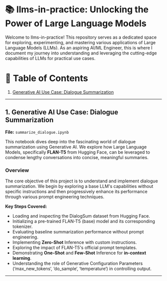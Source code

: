 # 📚 llms-in-practice: Unlocking the Power of Large Language Models
Welcome to llms-in-practice! This repository serves as a dedicated space for exploring, experimenting, and mastering various applications of Large Language Models (LLMs). As an aspiring AI/ML Engineer, this is where I document my journey into understanding and leveraging the cutting-edge capabilities of LLMs for practical use cases.


# 🎯 Table of Contents
1. [Generative AI Use Case: Dialogue Summarization](#1-generative-ai-use-case-dialogue-summarization)  


---

## 1. Generative AI Use Case: Dialogue Summarization  
**File:** `summarize_dialogue.ipynb`  

This notebook dives deep into the fascinating world of dialogue summarization using Generative AI. We explore how Large Language Models, specifically **FLAN-T5** from Hugging Face, can be leveraged to condense lengthy conversations into concise, meaningful summaries.

### Overview  
The core objective of this project is to understand and implement dialogue summarization. We begin by exploring a base LLM's capabilities without specific instructions and then progressively enhance its performance through various prompt engineering techniques.

**Key Steps Covered:**

- Loading and inspecting the DialogSum dataset from Hugging Face.  
- Initializing a pre-trained FLAN-T5 (base) model and its corresponding tokenizer.  
- Evaluating baseline summarization performance without prompt engineering.  
- Implementing **Zero-Shot** Inference with custom instructions.  
- Exploring the impact of FLAN-T5's official prompt templates.  
- Demonstrating **One-Shot** and **Few-Shot** Inference for **in-context learning**.  
- Understanding the role of Generative Configuration Parameters (‘max_new_tokens‘, ‘do_sample‘, ‘temperature‘) in controlling output.  

---
